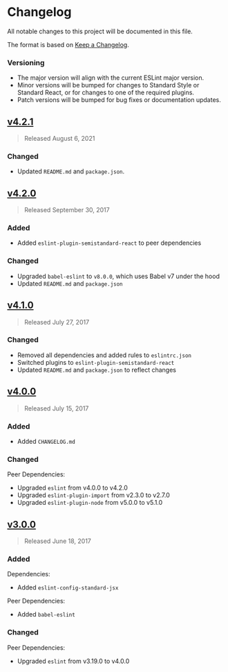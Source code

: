 # Changelog
All notable changes to this project will be documented in this file.

The format is based on [Keep a Changelog](http://keepachangelog.com/en/1.0.0/).

### Versioning
 - The major version will align with the current ESLint major version.
 - Minor versions will be bumped for changes to Standard Style or Standard React, or for changes to
one of the required plugins.
 - Patch versions will be bumped for bug fixes or documentation updates.

## [v4.2.1](https://github.com/adamelliotfields/eslint-config-semistandard-react/releases/tag/v4.2.1)
 > Released August 6, 2021

### Changed
 - Updated `README.md` and `package.json`.

## [v4.2.0](https://github.com/adamelliotfields/eslint-config-semistandard-react/releases/tag/v4.2.0)
 > Released September 30, 2017

### Added
 - Added `eslint-plugin-semistandard-react` to peer dependencies

### Changed
 - Upgraded `babel-eslint` to `v8.0.0`, which uses Babel v7 under the hood
 - Updated `README.md` and `package.json`


## [v4.1.0](https://github.com/adamelliotfields/eslint-config-semistandard-react/releases/tag/v4.1.0)
> Released July 27, 2017
 
### Changed
 - Removed all dependencies and added rules to `eslintrc.json`
 - Switched plugins to `eslint-plugin-semistandard-react`
 - Updated `README.md` and `package.json` to reflect changes


## [v4.0.0](https://github.com/adamelliotfields/eslint-config-semistandard-react/releases/tag/v4.0.0)
> Released July 15, 2017

### Added
 - Added `CHANGELOG.md`
 
### Changed
Peer Dependencies:
 - Upgraded `eslint` from v4.0.0 to v4.2.0
 - Upgraded `eslint-plugin-import` from v2.3.0 to v2.7.0
 - Upgraded `eslint-plugin-node` from v5.0.0 to v5.1.0


## [v3.0.0](https://github.com/adamelliotfields/eslint-config-semistandard-react/releases/tag/v3.0.0)
> Released June 18, 2017

### Added
Dependencies:
 - Added `eslint-config-standard-jsx`

Peer Dependencies:
 - Added `babel-eslint`

### Changed
Peer Dependencies:
 - Upgraded `eslint` from v3.19.0 to v4.0.0
